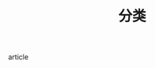 ---
layout: category
index: true
title: <center><b>分类</b></center>
body: [article]
meta:
  header: [title]
  footer: false
---
